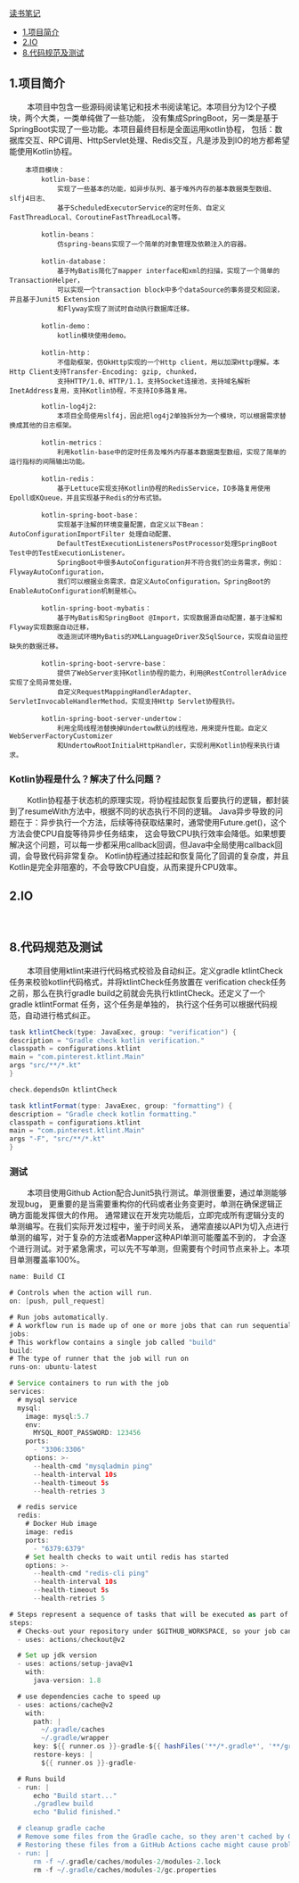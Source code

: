 [读书笔记](ReadingNotes.md)

* [1.项目简介](#1)
* [2.IO](#3)
* [8.代码规范及测试](#8)

<h2 id="1">1.项目简介</h2>
&emsp;&emsp; 本项目中包含一些源码阅读笔记和技术书阅读笔记。本项目分为12个子模块，两个大类，一类单纯做了一些功能，
没有集成SpringBoot，另一类是基于SpringBoot实现了一些功能。本项目最终目标是全面运用kotlin协程，
包括：数据库交互、RPC调用、HttpServlet处理、Redis交互，凡是涉及到IO的地方都希望能使用Kotlin协程。

        本项目模块：
            kotlin-base：
                实现了一些基本的功能，如异步队列、基于堆外内存的基本数据类型数组、slfj4日志、
                基于ScheduledExecutorService的定时任务、自定义FastThreadLocal、CoroutineFastThreadLocal等。
                
            kotlin-beans：
                仿spring-beans实现了一个简单的对象管理及依赖注入的容器。
            
            kotlin-database：
                基于MyBatis简化了mapper interface和xml的扫描，实现了一个简单的TransactionHelper，
                可以实现一个transaction block中多个dataSource的事务提交和回滚，并且基于Junit5 Extension 
                和Flyway实现了测试时自动执行数据库迁移。
            
            kotlin-demo：
                kotlin模块使用demo。
            
            kotlin-http：
                不借助框架，仿OkHttp实现的一个Http client，用以加深Http理解。本Http Client支持Transfer-Encoding: gzip, chunked，
                支持HTTP/1.0、HTTP/1.1，支持Socket连接池，支持域名解析InetAddress复用，支持Kotlin协程，不支持IO多路复用。
                
            kotlin-log4j2: 
                本项目全局使用slf4j，因此把log4j2单独拆分为一个模块，可以根据需求替换成其他的日志框架。
            
            kotlin-metrics：
                利用kotlin-base中的定时任务及堆外内存基本数据类型数组，实现了简单的运行指标的间隔输出功能。
                
            kotlin-redis：
                基于Lettuce实现支持Kotlin协程的RedisService，IO多路复用使用Epoll或KQueue，并且实现基于Redis的分布式锁。
            
            kotlin-spring-boot-base：
                实现基于注解的环境变量配置，自定义以下Bean：AutoConfigurationImportFilter 处理自动配置、
                DefaultTestExecutionListenersPostProcessor处理SpringBoot Test中的TestExecutionListener。
                SpringBoot中很多AutoConfiguration并不符合我们的业务需求，例如：FlywayAutoConfiguration，
                我们可以根据业务需求，自定义AutoConfiguration。SpringBoot的EnableAutoConfiguration机制是核心。
                
            kotlin-spring-boot-mybatis：
                基于MyBatis和SpringBoot @Import，实现数据源自动配置，基于注解和Flyway实现数据自动迁移，
                改造测试环境MyBatis的XMLLanguageDriver及SqlSource，实现自动监控缺失的数据迁移。
                
            kotlin-spring-boot-servre-base：
                提供了WebServer支持Kotlin协程的能力，利用@RestControllerAdvice实现了全局异常处理，
                自定义RequestMappingHandlerAdapter、ServletInvocableHandlerMethod，实现支持Http Servlet协程执行。
                
            kotlin-spring-boot-server-undertow：
                利用全局线程池替换掉Undertow默认的线程池，用来提升性能。自定义WebServerFactoryCustomizer
                和UndertowRootInitialHttpHandler，实现利用Kotlin协程来执行请求。

### Kotlin协程是什么？解决了什么问题？
&emsp;&emsp; Kotlin协程基于状态机的原理实现，将协程挂起恢复后要执行的逻辑，都封装到了resumeWith方法中，根据不同的状态执行不同的逻辑。
Java异步导致的问题在于：异步执行一个方法，后续等待获取结果时，通常使用Future.get()，这个方法会使CPU自旋等待异步任务结束，
这会导致CPU执行效率会降低。如果想要解决这个问题，可以每一步都采用callback回调，但Java中全局使用callback回调，会导致代码非常复杂。
Kotlin协程通过挂起和恢复简化了回调的复杂度，并且Kotlin是完全非阻塞的，不会导致CPU自旋，从而来提升CPU效率。

<h2 id="2">2.IO</h2>
&emsp;&emsp; 

<h2 id="8">8.代码规范及测试</h2>
&emsp;&emsp; 本项目使用ktlint来进行代码格式校验及自动纠正。定义gradle ktlintCheck 任务来校验kotlin代码格式，并将ktlintCheck任务放置在
verification check任务之前，那么在执行gradle build之前就会先执行ktlintCheck。还定义了一个 gradle ktlintFormat 任务，这个任务是单独的，
执行这个任务可以根据代码规范，自动进行格式纠正。

```groovy
task ktlintCheck(type: JavaExec, group: "verification") {
description = "Gradle check kotlin verification."
classpath = configurations.ktlint
main = "com.pinterest.ktlint.Main"
args "src/**/*.kt"
}

check.dependsOn ktlintCheck

task ktlintFormat(type: JavaExec, group: "formatting") {
description = "Gradle check kotlin formatting."
classpath = configurations.ktlint
main = "com.pinterest.ktlint.Main"
args "-F", "src/**/*.kt"
}
```

### 测试
&emsp;&emsp; 本项目使用Github Action配合Junit5执行测试。单测很重要，通过单测能够发现bug，
更重要的是当需要重构你的代码或者业务变更时，单测在确保逻辑正确方面能发挥很大的作用。
通常建议在开发完功能后，立即完成所有逻辑分支的单测编写。在我们实际开发过程中，鉴于时间关系，
通常直接以API为切入点进行单测的编写，对于复杂的方法或者Mapper这种API单测可能覆盖不到的，
才会逐个进行测试。对于紧急需求，可以先不写单测，但需要有个时间节点来补上。本项目单测覆盖率100%。
    
```groovy
name: Build CI

# Controls when the action will run. 
on: [push, pull_request]

# Run jobs automatically.
# A workflow run is made up of one or more jobs that can run sequentially or in parallel
jobs:
# This workflow contains a single job called "build"
build:
# The type of runner that the job will run on
runs-on: ubuntu-latest

# Service containers to run with the job
services:
  # mysql service
  mysql:
    image: mysql:5.7
    env:
      MYSQL_ROOT_PASSWORD: 123456
    ports:
      - "3306:3306"
    options: >-
      --health-cmd "mysqladmin ping"
      --health-interval 10s
      --health-timeout 5s
      --health-retries 3

  # redis service
  redis:
    # Docker Hub image
    image: redis
    ports:
      - "6379:6379"
    # Set health checks to wait until redis has started
    options: >-
      --health-cmd "redis-cli ping"
      --health-interval 10s
      --health-timeout 5s
      --health-retries 5

# Steps represent a sequence of tasks that will be executed as part of the job
steps:
  # Checks-out your repository under $GITHUB_WORKSPACE, so your job can access it
  - uses: actions/checkout@v2

  # Set up jdk version
  - uses: actions/setup-java@v1
    with:
      java-version: 1.8

  # use dependencies cache to speed up
  - uses: actions/cache@v2
    with:
      path: |
        ~/.gradle/caches
        ~/.gradle/wrapper
      key: ${{ runner.os }}-gradle-${{ hashFiles('**/*.gradle*', '**/gradle-wrapper.properties') }}
      restore-keys: |
        ${{ runner.os }}-gradle-

  # Runs build
  - run: |
      echo "Build start..."
      ./gradlew build
      echo "Bulid finished."

  # cleanup gradle cache
  # Remove some files from the Gradle cache, so they aren't cached by GitHub Actions.
  # Restoring these files from a GitHub Actions cache might cause problems for future builds.
  - run: |
      rm -f ~/.gradle/caches/modules-2/modules-2.lock
      rm -f ~/.gradle/caches/modules-2/gc.properties
```
